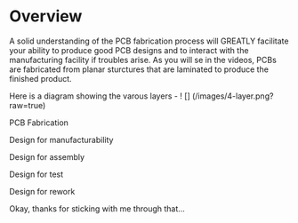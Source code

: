 # Overview
A solid understanding of the PCB fabrication process will GREATLY facilitate your ability to produce good PCB designs and to interact with the manufacturing facility if troubles arise. As you will se in the videos, PCBs are fabricated from planar sturctures that are laminated to produce the finished product.

Here is a diagram showing the varous layers -
! [] (/images/4-layer.png?raw=true)

PCB Fabrication

Design for manufacturability

Design for assembly

Design for test

Design for rework

Okay, thanks for sticking with me through that...
